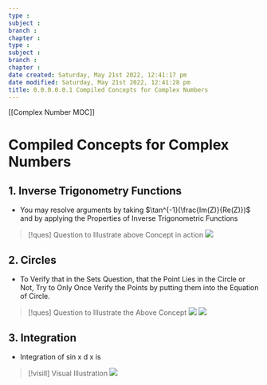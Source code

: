 ```yaml
---
type : 
subject : 
branch :
chapter :
type : 
subject : 
branch :
chapter :
date created: Saturday, May 21st 2022, 12:41:17 pm
date modified: Saturday, May 21st 2022, 12:41:28 pm
title: 0.0.0.0.0.1 Compiled Concepts for Complex Numbers
---
```

[[Complex Number MOC]]
# Compiled Concepts for Complex Numbers


## 1. Inverse Trigonometry Functions
+ You may resolve arguments by taking $\tan^{-1}(\frac{Im(Z)}{Re(Z)})$ and by applying the Properties of Inverse Trigonometric Functions

>[!ques] Question to Illustrate above Concept in action
>![](https://i.imgur.com/Wv4EnUn.png)




## 2. Circles
+ To Verify that in the Sets Question, that the Point Lies in the Circle or Not, Try to Only Once Verify the Points by putting them into the Equation of Circle.

>[!ques] Question to Illustrate the Above Concept
>![](https://i.imgur.com/9kFnCiq.png)
>![](https://i.imgur.com/Z5ffrC5.png)



## 3. Integration
+ Integration of sin x d x is
>[!visill] Visual Illustration
>![](https://i.imgur.com/3U9g8VZ.png)
